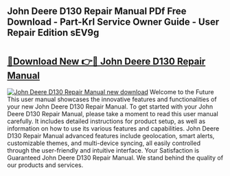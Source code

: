 ## John Deere D130 Repair Manual PDf Free Download - Part-KrI Service Owner Guide - User Repair Edition sEV9g

# <h2><a href="http://bc97507.oget.top/?id=John+Deere+D130+Repair+Manual">🔗Download New 👉🔴 John Deere D130 Repair Manual</a></h2>

[![John Deere D130 Repair Manual new download](https://i.imgur.com/5g1atiW.png)](http://bc97507.oget.top/?id=John+Deere+D130+Repair+Manual)
Welcome to the Future This user manual showcases the innovative features and functionalities of your new John Deere D130 Repair Manual. To get started with your John Deere D130 Repair Manual, please take a moment to read this user manual carefully. It includes detailed instructions for product setup, as well as information on how to use its various features and capabilities. John Deere D130 Repair Manual advanced features include geolocation, smart alerts, customizable themes, and multi-device syncing, all easily controlled through the user-friendly and intuitive interface. Your Satisfaction is Guaranteed John Deere D130 Repair Manual. We stand behind the quality of our products and services.
